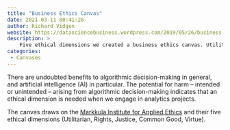 ```yaml
---
title: "Business Ethics Canvas"
date: 2021-03-11 00:41:26
author: Richard Vidgen
website: https://datasciencebusiness.wordpress.com/2019/05/26/business-ethics-canvas-bec/
description: >
    Five ethical dimensions we created a business ethics canvas. Utilitarian, Rights, Justice, Common Good, Virtue.
categories:
 - Canvases
---
```


There are undoubted benefits to algorithmic decision-making in general, and artificial intelligence (AI) in particular. The potential for harm – intended or unintended – arising from algorithmic decision-making indicates that an ethical dimension is needed when we engage in analytics projects.

The canvas draws on the [Markkula Institute for Applied Ethics](https://www.scu.edu/ethics/) and their five ethical dimensions (Utilitarian, Rights, Justice, Common Good, Virtue).